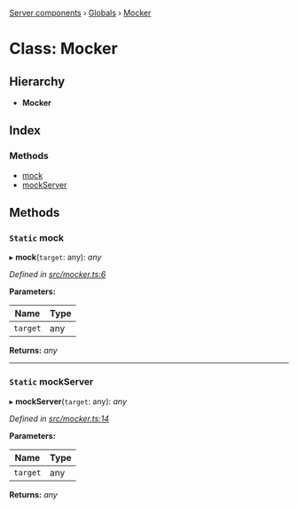 [Server components](../README.md) › [Globals](../globals.md) › [Mocker](mocker.md)

# Class: Mocker

## Hierarchy

* **Mocker**

## Index

### Methods

* [mock](mocker.md#static-mock)
* [mockServer](mocker.md#static-mockserver)

## Methods

### `Static` mock

▸ **mock**(`target`: any): *any*

*Defined in [src/mocker.ts:6](https://github.com/nodulusteam/methodus.dev/blob/0787b65/modules/platform/server/src/mocker.ts#L6)*

**Parameters:**

Name | Type |
------ | ------ |
`target` | any |

**Returns:** *any*

___

### `Static` mockServer

▸ **mockServer**(`target`: any): *any*

*Defined in [src/mocker.ts:14](https://github.com/nodulusteam/methodus.dev/blob/0787b65/modules/platform/server/src/mocker.ts#L14)*

**Parameters:**

Name | Type |
------ | ------ |
`target` | any |

**Returns:** *any*
